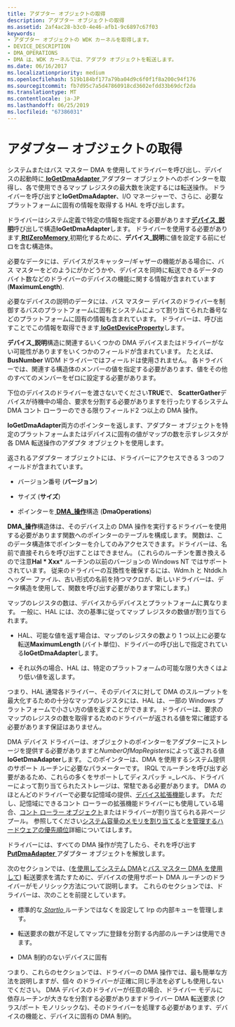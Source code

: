 ```yaml
---
title: アダプター オブジェクトの取得
description: アダプター オブジェクトの取得
ms.assetid: 2af4ac28-b3c0-4e46-afb1-9c6897c67f03
keywords:
- アダプター オブジェクトの WDK カーネルを取得します。
- DEVICE_DESCRIPTION
- DMA_OPERATIONS
- DMA は、WDK カーネルでは、アダプタ オブジェクトを転送します。
ms.date: 06/16/2017
ms.localizationpriority: medium
ms.openlocfilehash: 519b184bf177a79ba04d9c6f0f1f8a200c94f176
ms.sourcegitcommit: fb7d95c7a5d47860918cd3602efdd33b69dcf2da
ms.translationtype: MT
ms.contentlocale: ja-JP
ms.lasthandoff: 06/25/2019
ms.locfileid: "67386031"
---
```

# <a name="getting-an-adapter-object"></a>アダプター オブジェクトの取得





システムまたはバス マスター DMA を使用してドライバーを呼び出し、デバイスの起動時に[ **IoGetDmaAdapter** ](https://docs.microsoft.com/windows-hardware/drivers/ddi/content/wdm/nf-wdm-iogetdmaadapter)アダプター オブジェクトへのポインターを取得し、各で使用できるマップ レジスタの最大数を決定するには転送操作。 ドライバーを呼び出すと**IoGetDmaAdapter**、I/O マネージャーで、さらに、必要なプラットフォームに固有の情報を取得する HAL を呼び出します。

ドライバーはシステム定義で特定の情報を指定する必要があります[**デバイス\_説明**](https://docs.microsoft.com/windows-hardware/drivers/ddi/content/wdm/ns-wdm-_device_description)呼び出しで構造**IoGetDmaAdapter**します。 ドライバーを使用する必要があります[ **RtlZeroMemory** ](https://docs.microsoft.com/windows-hardware/drivers/ddi/content/wdm/nf-wdm-rtlzeromemory)初期化するために、**デバイス\_説明**に値を設定する前にゼロを含む構造体。

必要なデータには、デバイスがスキャッター/ギャザーの機能がある場合に、バス マスターをどのようにがかどうかや、デバイスを同時に転送できるデータのバイト数などのドライバーのデバイスの機能に関する情報が含まれています (**MaximumLength**).

必要なデバイスの説明のデータには、バス マスター デバイスのドライバーを制御するバスのプラットフォームに固有とシステムによって割り当てられた番号などのプラットフォームに固有の情報も含まれています。 ドライバーは、呼び出すことでこの情報を取得できます[ **IoGetDeviceProperty**](https://docs.microsoft.com/windows-hardware/drivers/ddi/content/wdm/nf-wdm-iogetdeviceproperty)します。

**デバイス\_説明**構造に関連するいくつかの DMA デバイスまたはドライバーがない可能性がありますをいくつかのフィールドが含まれています。 たとえば、 **BusNumber** WDM ドライバーではフィールドは使用されません。 各ドライバーでは、関連する構造体のメンバーの値を指定する必要があります、値をその他のすべてのメンバーをゼロに設定する必要があります。

下位のデバイスのドライバーを渡さないでください**TRUE**で、 **ScatterGather**デバイスが待機中の場合、要求を分割する必要がありますを行ったりするシステム DMA コント ローラーのできる限りフィールド2 つ以上の DMA 操作。

**IoGetDmaAdapter**両方のポインターを返します、アダプター オブジェクトを特定のプラットフォームまたはデバイスに固有の値がマップの数を示すレジスタが各 DMA 転送操作のアダプタ オブジェクトを使用します。

返されるアダプター オブジェクトには、ドライバーにアクセスできる 3 つのフィールドが含まれています。

-   バージョン番号 (**バージョン**)

-   サイズ (**サイズ**)

-   ポインターを[ **DMA\_操作**](https://docs.microsoft.com/windows-hardware/drivers/ddi/content/wdm/ns-wdm-_dma_operations)構造 (**DmaOperations**)

**DMA\_操作**構造体は、そのデバイス上の DMA 操作を実行するドライバーを使用する必要があります関数へのポインターのテーブルを構成します。 関数は、このデータ構造体でポインターを介してのみアクセスできます。ドライバーは、名前で直接それらを呼び出すことはできません。 (これらのルーチンを置き換えるので注意**Hal * Xxx*** ルーチンの以前のバージョンの Windows NT ではサポートされています。 従来のドライバーの互換性を確保するには、Wdm.h と Ntddk.h ヘッダー ファイル、古い形式の名前を持つマクロが、新しいドライバーは、データ構造を使用して、関数を呼び出す必要があります常にします。)

マップのレジスタの数は、デバイスからデバイスとプラットフォームに異なります。 一般に、HAL には、次の基準に従ってマップ レジスタの数値が割り当てられます。

-   HAL、可能な値を返す場合は、マップのレジスタの数より 1 つ以上に必要な転送**MaximumLength** (バイト単位)、ドライバーの呼び出しで指定されている**IoGetDmaAdapter**します。

-   それ以外の場合、HAL は、特定のプラットフォームの可能な限り大きくはより低い値を返します。

つまり、HAL 通常各ドライバー、そのデバイスに対して DMA のスループットを最大化するための十分なマップのレジスタには、HAL は、一部の Windows プラットフォームで小さい方の値を返すことができます。 ドライバーは、要求のマップのレジスタの数を取得するためのドライバーが返される値を常に確認する必要があります保証はありません。

DMA デバイス ドライバーは、オブジェクトのポインターをアダプターにストレージを提供する必要がありますと*NumberOfMapRegisters*によって返される値**IoGetDmaAdapter**します。 このポインターは、DMA を使用するシステム提供のサポート ルーチンに必要なパラメーターです。 IRQL でルーチンを呼び出す必要があるため、これらの多くをサポートしてディスパッチ =\_レベル、ドライバーによって割り当てられたストレージは、常駐である必要があります。 DMA のほとんどのドライバーで必要な記憶域の提供、[デバイス拡張機能](device-extensions.md)します。 ただし、記憶域にできるコント ローラーの拡張機能ドライバーにも使用している場合、[コント ローラー オブジェクト](using-controller-objects.md)またはドライバーが割り当てられる非ページ プール。 参照してください[システム容量のメモリを割り当てる](allocating-system-space-memory.md)と[を管理するハードウェアの優先順位](managing-hardware-priorities.md)詳細についてはします。

ドライバーには、すべての DMA 操作が完了したら、それを呼び出す[ **PutDmaAdapter** ](https://docs.microsoft.com/windows-hardware/drivers/ddi/content/wdm/nc-wdm-pput_dma_adapter)アダプター オブジェクトを解放します。

次のセクションでは、([を使用してシステム DMA](using-system-dma.md)と[バス マスター DMA を使用して](using-bus-master-dma.md)) 転送要求を満たすために、デバイスの使用サポート DMA ルーチンのドライバーがモノリシック方法について説明します。 これらのセクションでは、ドライバーは、次のことを前提としています。

-   標準的な[ *StartIo* ](https://docs.microsoft.com/windows-hardware/drivers/ddi/content/wdm/nc-wdm-driver_startio)ルーチンではなくを設定して Irp の内部キューを管理します。

-   転送要求の数が不足してマップに登録を分割する内部のルーチンは使用できます。

-   DMA 制約のないデバイスに固有

つまり、これらのセクションでは、ドライバーの DMA 操作では、最も簡単な方法を説明しますが、個々 のドライバーが正確に同じ手法を必ずしも使用しないでください。 DMA デバイスのドライバーが任意の場合、ドライバー モデルに依存ルーチンが大きなを分割する必要がありますドライバー DMA 転送要求 (クラス/ポート モノリシックな)、そのドライバーを処理する必要があります、デバイスの機能と、デバイスに固有の DMA 制約。

 

 




